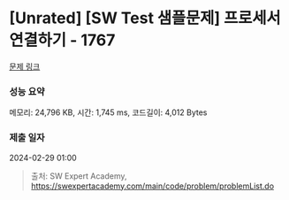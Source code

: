# [Unrated] [SW Test 샘플문제] 프로세서 연결하기 - 1767 

[문제 링크](https://swexpertacademy.com/main/code/problem/problemDetail.do?contestProbId=AV4suNtaXFEDFAUf) 

### 성능 요약

메모리: 24,796 KB, 시간: 1,745 ms, 코드길이: 4,012 Bytes

### 제출 일자

2024-02-29 01:00



> 출처: SW Expert Academy, https://swexpertacademy.com/main/code/problem/problemList.do